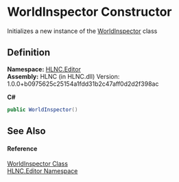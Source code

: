 # WorldInspector Constructor


Initializes a new instance of the <a href="T_HLNC_Editor_WorldInspector">WorldInspector</a> class



## Definition
**Namespace:** <a href="N_HLNC_Editor">HLNC.Editor</a>  
**Assembly:** HLNC (in HLNC.dll) Version: 1.0.0+b0975625c25154a1fdd31b2c47aff0d2d2f398ac

**C#**
``` C#
public WorldInspector()
```



## See Also


#### Reference
<a href="T_HLNC_Editor_WorldInspector">WorldInspector Class</a>  
<a href="N_HLNC_Editor">HLNC.Editor Namespace</a>  
